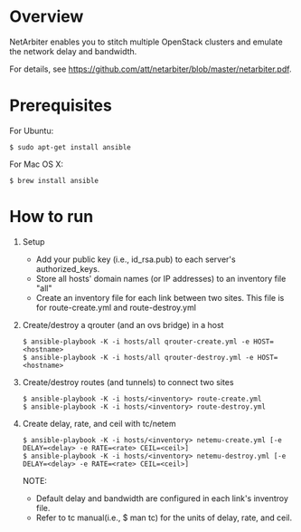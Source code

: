 
# Overview 
NetArbiter enables you to stitch multiple OpenStack clusters and emulate the network delay and bandwidth.

For details, see <https://github.com/att/netarbiter/blob/master/netarbiter.pdf>.

# Prerequisites
For Ubuntu:
```
$ sudo apt-get install ansible
```
For Mac OS X:
```
$ brew install ansible
```

# How to run 
1. Setup
   - Add your public key (i.e., id_rsa.pub) to each server's authorized_keys.
   - Store all hosts' domain names (or IP addresses) to an inventory file "all"
   - Create an inventory file for each link between two sites. This file is for route-create.yml and route-destroy.yml

2. Create/destroy a qrouter (and an ovs bridge) in a host
   ```
   $ ansible-playbook -K -i hosts/all qrouter-create.yml -e HOST=<hostname> 
   $ ansible-playbook -K -i hosts/all qrouter-destroy.yml -e HOST=<hostname> 
   ```

3. Create/destroy routes (and tunnels) to connect two sites 
   ```
   $ ansible-playbook -K -i hosts/<inventory> route-create.yml
   $ ansible-playbook -K -i hosts/<inventory> route-destroy.yml
   ```

4. Create delay, rate, and ceil with tc/netem
   ```
   $ ansible-playbook -K -i hosts/<inventory> netemu-create.yml [-e DELAY=<delay> -e RATE=<rate> CEIL=<ceil>]
   $ ansible-playbook -K -i hosts/<inventory> netemu-destroy.yml [-e DELAY=<delay> -e RATE=<rate> CEIL=<ceil>]
   ```

   NOTE:
    - Default delay and bandwidth are configured in each link's inventroy file. 
    - Refer to tc manual(i.e., $ man tc) for the units of delay, rate, and ceil. 
